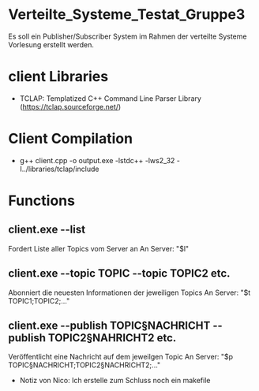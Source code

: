 # Verteilte_Systeme_Testat_Gruppe3
Es soll ein Publisher/Subscriber System im Rahmen der verteilte Systeme Vorlesung erstellt werden.
# client Libraries
- TCLAP: Templatized C++ Command Line Parser Library (https://tclap.sourceforge.net/)
# Client Compilation
- g++ client.cpp -o output.exe -lstdc++ -lws2_32 -I../libraries/tclap/include
# Functions
## client.exe --list
Fordert Liste aller Topics vom Server an
An Server: "$l"
## client.exe --topic TOPIC --topic TOPIC2 etc.
Abonniert die neuesten Informationen der jeweiligen Topics
An Server: "$t TOPIC1;TOPIC2;..."
## client.exe --publish TOPIC§NACHRICHT --publish TOPIC2§NAHRICHT2 etc.
Veröffentlicht eine Nachricht auf dem jeweilgen Topic
An Server: "$p TOPIC§NACHRICHT;TOPIC2§NACHRICHT2;..."

- Notiz von Nico: Ich erstelle zum Schluss noch ein makefile
